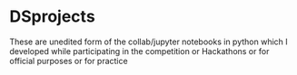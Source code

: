# DSprojects
These are unedited form of the collab/jupyter notebooks in python which I developed while participating in 
the competition or Hackathons or for official purposes or for practice
